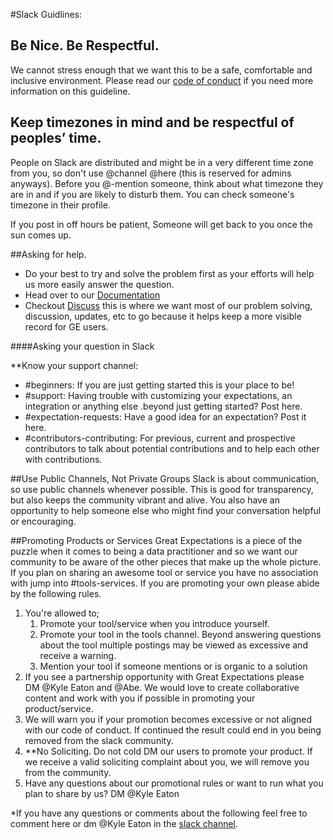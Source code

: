 #Slack Guidlines:

## Be Nice. Be Respectful.
We cannot stress enough that we want this to be a safe, comfortable and inclusive environment. Please read our [code of conduct](https://github.com/great-expectations/great_expectations/blob/develop/CODE_OF_CONDUCT.md) if you need more information on this guideline.

## Keep timezones in mind and be respectful of peoples’ time.
People on Slack are distributed and might be in a very different time zone from you, so don't use @channel @here (this is reserved for admins anyways). Before you @-mention someone, think about what timezone they are in and if you are likely to disturb them. You can check someone's timezone in their profile.

If you post in off hours be patient, Someone will get back to you once the sun comes up.

##Asking for help.

- Do your best to try and solve the problem first as your efforts will help us more easily answer the question.
- Head over to our [Documentation](https://docs.greatexpectations.io/en/latest/)
- Checkout [Discuss](https://discuss.greatexpectations.io/) this is where we want most of our problem solving, discussion, updates, etc to go because it helps keep a more visible record for GE users.

####Asking your question in Slack

**Know your support channel:
<ul>
<li>#beginners: If you are just getting started this is your place to be!</li>
<li>#support: Having trouble with customizing your expectations, an integration or anything else .beyond just getting started? Post here.</li>
<li>#expectation-requests: Have a good idea for an expectation? Post it here. </li>
<li>#contributors-contributing: For previous, current and prospective contributors to talk about potential contributions and to help each other with contributions.  </li>
</ul>
##Use Public Channels, Not Private Groups
Slack is about communication, so use public channels whenever possible. This is good for transparency, but also keeps the community vibrant and alive. You also have an opportunity to help someone else who might find your conversation helpful or encouraging.


##Promoting Products or Services
Great Expectations is a piece of the puzzle when it comes to being a data practitioner and so we want our community to be aware of the other pieces that make up the whole picture. If you plan on sharing an awesome tool or service you have no association with jump into #tools-services. If you are promoting your own please abide by the following rules.

1. You're allowed to;
    1. Promote your tool/service when you introduce yourself.
    2. Promote your tool in the tools channel. Beyond answering questions about the tool multiple postings may be viewed as excessive and receive a warning.
    3. Mention your tool if someone mentions or is organic to a solution
2. If you see a partnership opportunity with Great Expectations please DM @Kyle Eaton and @Abe. We would love to create collaborative content and work with you if possible in promoting your product/service. 
3. We will warn you if your promotion becomes excessive or not aligned with our code of conduct. If continued the result could end in you being removed from the slack community.
4. **No Soliciting. Do not cold DM our users to promote your product. If we receive a valid soliciting complaint about you, we will remove you from the community. 
5. Have any questions about our promotional rules or want to run what you plan to share by us? DM @Kyle Eaton


*If you have any questions or comments about the following feel free to comment here or dm @Kyle Eaton in the [slack channel](https://greatexpectations.io/slack).